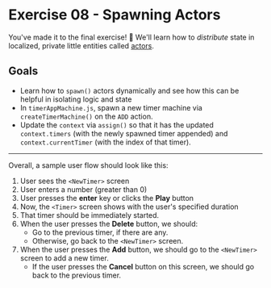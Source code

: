 # Exercise 08 - Spawning Actors

You've made it to the final exercise! 🎉 We'll learn how to _distribute_ state in localized, private little entities called [actors](https://xstate.js.org/docs/guides/actors.html).

## Goals

- Learn how to `spawn()` actors dynamically and see how this can be helpful in isolating logic and state
- In `timerAppMachine.js`, spawn a new timer machine via `createTimerMachine()` on the `ADD` action.
- Update the `context` via `assign()` so that it has the updated `context.timers` (with the newly spawned timer appended) and `context.currentTimer` (with the index of that timer).

---

Overall, a sample user flow should look like this:

1. User sees the `<NewTimer>` screen
2. User enters a number (greater than 0)
3. User presses the **enter** key or clicks the **Play** button
4. Now, the `<Timer>` screen shows with the user's specified duration
5. That timer should be immediately started.
6. When the user presses the **Delete** button, we should:
   - Go to the previous timer, if there are any.
   - Otherwise, go back to the `<NewTimer>` screen.
7. When the user presses the **Add** button, we should go to the `<NewTimer>` screen to add a new timer.
   - If the user presses the **Cancel** button on this screen, we should go back to the previous timer.
